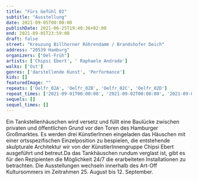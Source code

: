 ```yaml
---
title: "Fürs Gefühl 02"
subtitle: "Ausstellung"
date: 2021-09-05T00:00:00
publishDate: 2021-06-25T19:40:36+02:00
end: 2021-09-05T23:59:00
draft: false
street: "Kreuzung Billhorner Röhrendamm / Brandshofer Deich"
address: "20539 Hamburg"
organizers: ["Oel-Früh"]
artists: ['Chipsi Ebert', ' Raphaele Andrade']
walks: ['Ost']
genres: ['darstellende Kunst', 'Performance']
kids: []
featuredImage: ""
repeats: ['Oelfr_02A', 'Oelfr_02B', 'Oelfr_02C', 'Oelfr_02D']
repeat_times: ['2021-09-01T00:00:00', '2021-09-02T00:00:00', '2021-09-03T00:00:00', '2021-09-04T00:00:00']
sequels: []
sequel_times: []
---
```


Ein Tankstellenhäuschen wird versetz und füllt eine Baulücke zwischen privaten und öffentlichen Grund vor den Toren des Hamburger Großmarktes. Es werden drei KünstlerInnen eingeladen das Häuschen mit einer ortsspezifischen Einzelposition zu bespielen, die entstehende skulpturale Architektur wir von der KünstlerInnengruppe Chipsi Ebert ausgeführt und betreut.Da das Tankhäuschen rundum verglast ist, gibt es für den Rezipienten die Möglichkeit 24/7 die erarbeiteten Installationen zu betrachten. Die Ausstellungen wechseln innerhalb des Art-Off Kultursommers im Zeitrahmen 25. August bis 12. September.